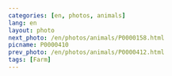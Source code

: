 ```yaml
---
categories: [en, photos, animals]
lang: en
layout: photo
next_photo: /en/photos/animals/P0000158.html
picname: P0000410
prev_photo: /en/photos/animals/P0000412.html
tags: [Farm]
---
```

